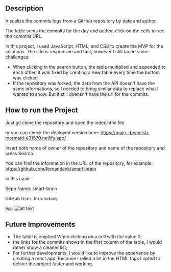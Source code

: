 ## Description
Visualize the commits logs from a GitHub repository by date and author. 

The table sums the commits for the day and author, click on the cells to see the commits URL.

In this project, I used JavaScript, HTML, and CSS to create the MVP for the solutions. The site is responsive and fast, however I still faced some challenges:

* When clicking in the search button, the table multiplied and appended to each other, it was fixed by creating a new table every time the buttom was clicked
* If the repository was forked, the data from the API doesn't have the same informations, so I needed to bring similar data to replace what I wanted to show. But it still doensn't have the url for the commits.



## How to run the Project
Just git clone the repository and open the index.html file

or you can check the deployed version here: https://main--beamish-mermaid-e31570.netlify.app/

Insert both name of owner of the repository and name of the repository and press Search.

You can find the information in the URL of the repository, for example: 
https://github.com/fernandank/smart-brain

In this case:

Repo Name: smart-brain

GitHub User: fernandank

eg.:
![alt text](https://iili.io/HPmaWjj.png)



## Future Improvements 
* The table is emptied When clicking on a cell with the value 0;
* the links for the commits shows in the first column of the table, I would rather show a cleaner list;
* For further developments, I would like to improve the experience by creating a react app. Because I relied a lot in the HTML tags I opted to deliver the project faster and working.
